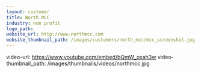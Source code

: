 ```yaml
---
layout: customer
title: North MCC
industry: non profit
logo_path:
website_url: http://www.northmcc.com
website_thumbnail_path: /images/customers/north_mcc/mcc_screenshot.jpg
---
```


video-url: https://www.youtube.com/embed/bQmW_oxah3w
video-thumbnail_path: /images/thumbnails/videos/northmcc.jpg